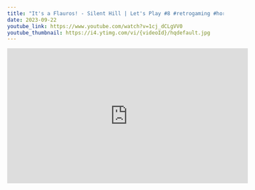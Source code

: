 ```yaml
---
title: "It's a Flauros! - Silent Hill | Let's Play #8 #retrogaming #horrorgaming #short"
date: 2023-09-22
youtube_link: https://www.youtube.com/watch?v=1cj_dCLgVV0
youtube_thumbnail: https://i4.ytimg.com/vi/{videoId}/hqdefault.jpg
---
```

<iframe width="560" height="315" src="https://www.youtube.com/embed/1cj_dCLgVV0" title="It's a Flauros! - Silent Hill | Let's Play #8 #retrogaming #horrorgaming #short" frameborder="0" allow="accelerometer; autoplay; clipboard-write; encrypted-media; gyroscope; picture-in-picture; web-share" allowfullscreen></iframe>
